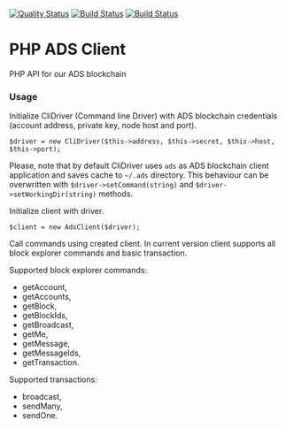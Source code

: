 [![Quality Status](https://sonarcloud.io/api/project_badges/measure?project=adshares-php-ads-client&metric=alert_status)](https://sonarcloud.io/dashboard?id=adshares-php-ads-client "Master")
[![Build Status](https://travis-ci.org/adshares/php-ads-client.svg?branch=master)](https://travis-ci.org/adshares/php-ads-client "Master")
[![Build Status](https://travis-ci.org/adshares/php-ads-client.svg?branch=develop)](https://travis-ci.org/adshares/php-ads-client "Develop")

# PHP ADS Client
PHP API for our ADS blockchain

### Usage
Initialize CliDriver (Command line Driver) with ADS blockchain credentials 
(account address, private key, node host and port).
```
$driver = new CliDriver($this->address, $this->secret, $this->host, $this->port);
```
Please, note that by default CliDriver
uses `ads` as ADS blockchain client application
and saves cache to `~/.ads` directory.
This behaviour can be overwritten with `$driver->setCommand(string)` and `$driver->setWorkingDir(string)` methods.

Initialize client with driver.
```
$client = new AdsClient($driver);
```
Call commands using created client. In current version client supports all block explorer commands and basic transaction.
 
 Supported block explorer commands:
 - getAccount,
 - getAccounts,
 - getBlock,
 - getBlockIds,
 - getBroadcast,
 - getMe,
 - getMessage,
 - getMessageIds,
 - getTransaction.
 
 Supported transactions:
 - broadcast,
 - sendMany,
 - sendOne.